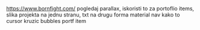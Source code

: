 https://www.bornfight.com/
pogledaj parallax, iskoristi to za portoflio items, slika projekta na jednu stranu, txt na drugu
forma material
nav kako to
cursor kruzic
bubbles
portf item
